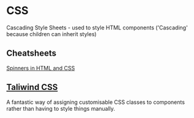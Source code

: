 # CSS
Cascading Style Sheets - used to style HTML components ('Cascading' because children can inherit styles)

## Cheatsheets
[Spinners in HTML and CSS](https://loading.io/css/)

## [Taliwind CSS](https://tailwindcss.com/)
A fantastic way of assigning customisable CSS classes to components rather than having to style things manually.
